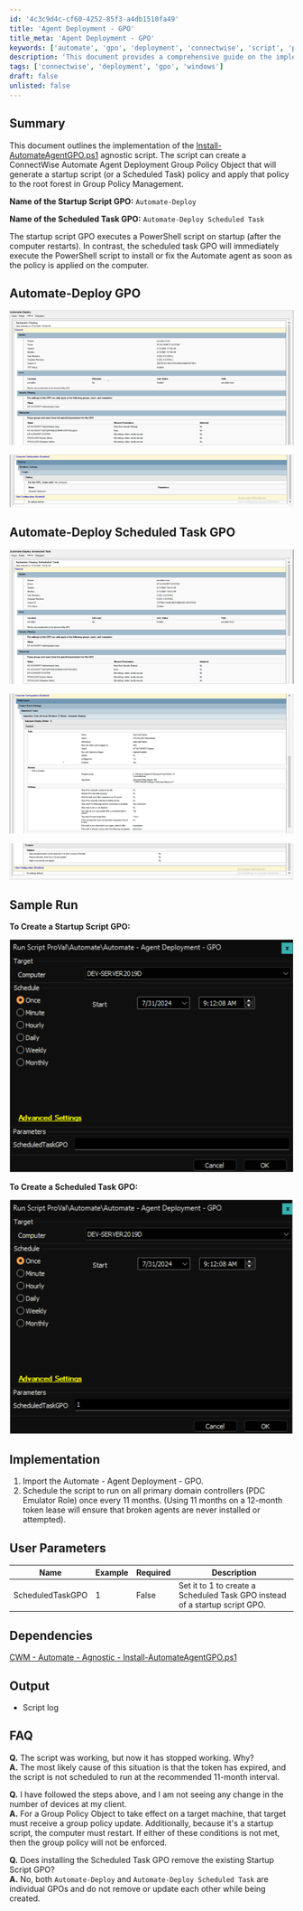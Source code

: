 ```yaml
---
id: '4c3c9d4c-cf60-4252-85f3-a4db1510fa49'
title: 'Agent Deployment - GPO'
title_meta: 'Agent Deployment - GPO'
keywords: ['automate', 'gpo', 'deployment', 'connectwise', 'script', 'policy']
description: 'This document provides a comprehensive guide on the implementation of the Automate Deploy Group Policy Object (GPO) for ConnectWise Automate. It explains how to create both a startup script GPO and a scheduled task GPO to effectively deploy the Automate agent across devices in a network. The document includes details on user parameters, dependencies, implementation steps, and frequently asked questions.'
tags: ['connectwise', 'deployment', 'gpo', 'windows']
draft: false
unlisted: false
---
```


## Summary

This document outlines the implementation of the [Install-AutomateAgentGPO.ps1](https://proval.itglue.com/DOC-5078775-10798933) agnostic script. The script can create a ConnectWise Automate Agent Deployment Group Policy Object that will generate a startup script (or a Scheduled Task) policy and apply that policy to the root forest in Group Policy Management.

**Name of the Startup Script GPO:** `Automate-Deploy`

**Name of the Scheduled Task GPO:** `Automate-Deploy Scheduled Task`

The startup script GPO executes a PowerShell script on startup (after the computer restarts). In contrast, the scheduled task GPO will immediately execute the PowerShell script to install or fix the Automate agent as soon as the policy is applied on the computer.

## Automate-Deploy GPO

![Automate-Deploy GPO Image 1](../../../static/img/Agent-Deployment---GPO/image_1.png)

![Automate-Deploy GPO Image 2](../../../static/img/Agent-Deployment---GPO/image_2.png)

## Automate-Deploy Scheduled Task GPO

![Automate-Deploy Scheduled Task GPO Image 1](../../../static/img/Agent-Deployment---GPO/image_3.png)

![Automate-Deploy Scheduled Task GPO Image 2](../../../static/img/Agent-Deployment---GPO/image_4.png)

![Automate-Deploy Scheduled Task GPO Image 3](../../../static/img/Agent-Deployment---GPO/image_5.png)

## Sample Run

**To Create a Startup Script GPO:**

![Create Startup Script GPO](../../../static/img/Agent-Deployment---GPO/image_6.png)

**To Create a Scheduled Task GPO:**

![Create Scheduled Task GPO](../../../static/img/Agent-Deployment---GPO/image_7.png)

## Implementation

1. Import the Automate - Agent Deployment - GPO.
2. Schedule the script to run on all primary domain controllers (PDC Emulator Role) once every 11 months. (Using 11 months on a 12-month token lease will ensure that broken agents are never installed or attempted).

## User Parameters

| Name                | Example | Required | Description                                                                                   |
|---------------------|---------|----------|-----------------------------------------------------------------------------------------------|
| ScheduledTaskGPO    | 1       | False    | Set it to 1 to create a Scheduled Task GPO instead of a startup script GPO.                  |

## Dependencies

[CWM - Automate - Agnostic - Install-AutomateAgentGPO.ps1](https://proval.itglue.com/DOC-5078775-10798933)

## Output

- Script log

## FAQ

**Q.** The script was working, but now it has stopped working. Why?  
**A.** The most likely cause of this situation is that the token has expired, and the script is not scheduled to run at the recommended 11-month interval.

**Q.** I have followed the steps above, and I am not seeing any change in the number of devices at my client.  
**A.** For a Group Policy Object to take effect on a target machine, that target must receive a group policy update. Additionally, because it's a startup script, the computer must restart. If either of these conditions is not met, then the group policy will not be enforced.

**Q.** Does installing the Scheduled Task GPO remove the existing Startup Script GPO?  
**A.** No, both `Automate-Deploy` and `Automate-Deploy Scheduled Task` are individual GPOs and do not remove or update each other while being created.



